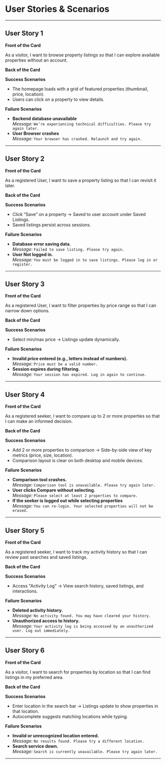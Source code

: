 # User Stories & Scenarios

---

## User Story 1

**Front of the Card**  

As a visitor, I want to browse property listings so that I can explore available properties without an account. 

**Back of the Card**  

**Success Scenarios**  
- The homepage loads with a grid of featured properties (thumbnail, price, location).
- Users can click on a property to view details.

**Failure Scenarios**  
- **Backend database unavailable**  
  *Message:* `We’re experiencing technical difficulties. Please try again later.`  
- **User Browser crashes**  
  *Message:* `Your browser has crashed. Relaunch and try again.`  

---

## User Story 2

**Front of the Card**  

As a registered User, I want to save a property listing so that I can revisit it later.

**Back of the Card**  

**Success Scenarios**  
- Click “Save” on a property → Saved to user account under Saved Listings.
- Saved listings persist across sessions.

**Failure Scenarios**  
- **Database error saving data.**  
  *Message:* `Failed to save listing. Please try again.`  
- **User Not logged in.**  
  *Message:* `You must be logged in to save listings. Please log in or register.`  

---

## User Story 3

**Front of the Card**  

As a registered User, I want to filter properties by price range so that I can narrow down options.

**Back of the Card**  

**Success Scenarios**  
- Select min/max price → Listings update dynamically.

**Failure Scenarios**  
- **Invalid price entered (e.g., letters instead of numbers).**  
  *Message:* `Price must be a valid number.`  
- **Session expires during filtering.**  
  *Message:* `Your session has expired. Log in again to continue.`  

---

## User Story 4

**Front of the Card**  

As a registered seeker, I want to compare up to 2 or more properties so that I can make an informed decision.

**Back of the Card**  

**Success Scenarios**  
- Add 2 or more properties to comparison → Side-by-side view of key metrics (price, size, location).
- Comparison layout is clear on both desktop and mobile devices.

**Failure Scenarios**  
- **Comparison tool crashes.**  
  *Message:* `Comparison tool is unavailable. Please try again later.`  
- **User clicks Compare without selecting.**  
  *Message:* `Please select at least 2 properties to compare.`
- **If the seeker is logged out while selecting properties**  
  *Message:* `You can re-login. Your selected properties will not be erased.`

---

## User Story 5

**Front of the Card**  

As a registered seeker, I want to track my activity history so that I can review past searches and saved listings.

**Back of the Card**  

**Success Scenarios**  
- Access "Activity Log" → View search history, saved listings, and interactions.

**Failure Scenarios**  
- **Deleted activity history.**  
  *Message:* `No activity found. You may have cleared your history.`  
- **Unauthorized access to history.**  
  *Message:* `Your activity log is being accessed by an unauthorized user. Log out immediately.`

---

## User Story 6

**Front of the Card**  

As a visitor, I want to search for properties by location so that I can find listings in my preferred area.

**Back of the Card**  

**Success Scenarios**  
- Enter location in the search bar → Listings update to show properties in that location.
- Autocomplete suggests matching locations while typing.

**Failure Scenarios**  
- **Invalid or unrecognized location entered.**  
  *Message:* `No results found. Please try a different location.`  
- **Search service down.**  
  *Message:* `Search is currently unavailable. Please try again later.`

---
